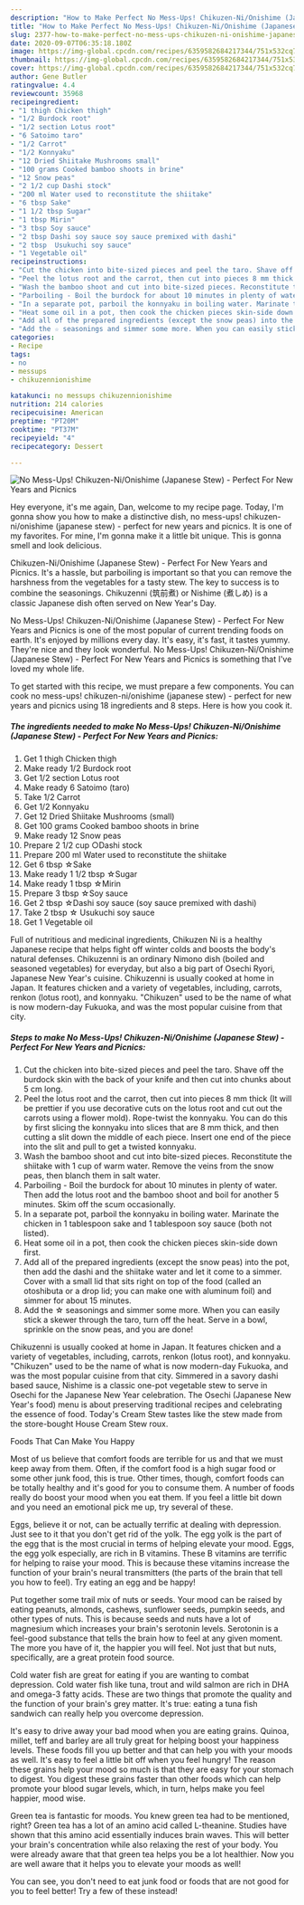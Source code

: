 ```yaml
---
description: "How to Make Perfect No Mess-Ups! Chikuzen-Ni/Onishime (Japanese Stew) - Perfect For New Years and Picnics"
title: "How to Make Perfect No Mess-Ups! Chikuzen-Ni/Onishime (Japanese Stew) - Perfect For New Years and Picnics"
slug: 2377-how-to-make-perfect-no-mess-ups-chikuzen-ni-onishime-japanese-stew-perfect-for-new-years-and-picnics
date: 2020-09-07T06:35:18.180Z
image: https://img-global.cpcdn.com/recipes/6359582684217344/751x532cq70/no-mess-ups-chikuzen-nionishime-japanese-stew-perfect-for-new-years-and-picnics-recipe-main-photo.jpg
thumbnail: https://img-global.cpcdn.com/recipes/6359582684217344/751x532cq70/no-mess-ups-chikuzen-nionishime-japanese-stew-perfect-for-new-years-and-picnics-recipe-main-photo.jpg
cover: https://img-global.cpcdn.com/recipes/6359582684217344/751x532cq70/no-mess-ups-chikuzen-nionishime-japanese-stew-perfect-for-new-years-and-picnics-recipe-main-photo.jpg
author: Gene Butler
ratingvalue: 4.4
reviewcount: 35968
recipeingredient:
- "1 thigh Chicken thigh"
- "1/2 Burdock root"
- "1/2 section Lotus root"
- "6 Satoimo taro"
- "1/2 Carrot"
- "1/2 Konnyaku"
- "12 Dried Shiitake Mushrooms small"
- "100 grams Cooked bamboo shoots in brine"
- "12 Snow peas"
- "2 1/2 cup Dashi stock"
- "200 ml Water used to reconstitute the shiitake"
- "6 tbsp Sake"
- "1 1/2 tbsp Sugar"
- "1 tbsp Mirin"
- "3 tbsp Soy sauce"
- "2 tbsp Dashi soy sauce soy sauce premixed with dashi"
- "2 tbsp  Usukuchi soy sauce"
- "1 Vegetable oil"
recipeinstructions:
- "Cut the chicken into bite-sized pieces and peel the taro. Shave off the burdock skin with the back of your knife and then cut into chunks about 5 cm long."
- "Peel the lotus root and the carrot, then cut into pieces 8 mm thick (It will be prettier if you use decorative cuts on the lotus root and cut out the carrots using a flower mold). Rope-twist the konnyaku. You can do this by first slicing the konnyaku into slices that are 8 mm thick, and then cutting a slit down the middle of each piece. Insert one end of the piece into the slit and pull to get a twisted konnyaku."
- "Wash the bamboo shoot and cut into bite-sized pieces. Reconstitute the shiitake with 1 cup of warm water. Remove the veins from the snow peas, then blanch them in salt water."
- "Parboiling - Boil the burdock for about 10 minutes in plenty of water. Then add the lotus root and the bamboo shoot and boil for another 5 minutes. Skim off the scum occasionally."
- "In a separate pot, parboil the konnyaku in boiling water. Marinate the chicken in 1 tablespoon sake and 1 tablespoon soy sauce (both not listed)."
- "Heat some oil in a pot, then cook the chicken pieces skin-side down first."
- "Add all of the prepared ingredients (except the snow peas) into the pot, then add the dashi and the shiitake water and let it come to a simmer. Cover with a small lid that sits right on top of the food (called an otoshibuta or a drop lid; you can make one with aluminum foil) and simmer for about 15 minutes."
- "Add the ☆ seasonings and simmer some more. When you can easily stick a skewer through the taro, turn off the heat. Serve in a bowl, sprinkle on the snow peas, and you are done!"
categories:
- Recipe
tags:
- no
- messups
- chikuzennionishime

katakunci: no messups chikuzennionishime 
nutrition: 214 calories
recipecuisine: American
preptime: "PT20M"
cooktime: "PT37M"
recipeyield: "4"
recipecategory: Dessert

---
```



![No Mess-Ups! Chikuzen-Ni/Onishime (Japanese Stew) - Perfect For New Years and Picnics](https://img-global.cpcdn.com/recipes/6359582684217344/751x532cq70/no-mess-ups-chikuzen-nionishime-japanese-stew-perfect-for-new-years-and-picnics-recipe-main-photo.jpg)

Hey everyone, it's me again, Dan, welcome to my recipe page. Today, I'm gonna show you how to make a distinctive dish, no mess-ups! chikuzen-ni/onishime (japanese stew) - perfect for new years and picnics. It is one of my favorites. For mine, I'm gonna make it a little bit unique. This is gonna smell and look delicious.

Chikuzen-Ni/Onishime (Japanese Stew) - Perfect For New Years and Picnics. It&#39;s a hassle, but parboiling is important so that you can remove the harshness from the vegetables for a tasty stew. The key to success is to combine the seasonings. Chikuzenni (筑前煮) or Nishime (煮しめ) is a classic Japanese dish often served on New Year&#39;s Day.

No Mess-Ups! Chikuzen-Ni/Onishime (Japanese Stew) - Perfect For New Years and Picnics is one of the most popular of current trending foods on earth. It's enjoyed by millions every day. It's easy, it's fast, it tastes yummy. They're nice and they look wonderful. No Mess-Ups! Chikuzen-Ni/Onishime (Japanese Stew) - Perfect For New Years and Picnics is something that I've loved my whole life.


To get started with this recipe, we must prepare a few components. You can cook no mess-ups! chikuzen-ni/onishime (japanese stew) - perfect for new years and picnics using 18 ingredients and 8 steps. Here is how you cook it.

<!--inarticleads1-->

##### The ingredients needed to make No Mess-Ups! Chikuzen-Ni/Onishime (Japanese Stew) - Perfect For New Years and Picnics:

1. Get 1 thigh Chicken thigh
1. Make ready 1/2 Burdock root
1. Get 1/2 section Lotus root
1. Make ready 6 Satoimo (taro)
1. Take 1/2 Carrot
1. Get 1/2 Konnyaku
1. Get 12 Dried Shiitake Mushrooms (small)
1. Get 100 grams Cooked bamboo shoots in brine
1. Make ready 12 Snow peas
1. Prepare 2 1/2 cup ○Dashi stock
1. Prepare 200 ml Water used to reconstitute the shiitake
1. Get 6 tbsp ☆Sake
1. Make ready 1 1/2 tbsp ☆Sugar
1. Make ready 1 tbsp ☆Mirin
1. Prepare 3 tbsp ☆Soy sauce
1. Get 2 tbsp ☆Dashi soy sauce (soy sauce premixed with dashi)
1. Take 2 tbsp ☆ Usukuchi soy sauce
1. Get 1 Vegetable oil


Full of nutritious and medicinal ingredients, Chikuzen Ni is a healthy Japanese recipe that helps fight off winter colds and boosts the body&#39;s natural defenses. Chikuzenni is an ordinary Nimono dish (boiled and seasoned vegetables) for everyday, but also a big part of Osechi Ryori, Japanese New Year&#39;s cuisine. Chikuzenni is usually cooked at home in Japan. It features chicken and a variety of vegetables, including, carrots, renkon (lotus root), and konnyaku. &#34;Chikuzen&#34; used to be the name of what is now modern-day Fukuoka, and was the most popular cuisine from that city. 

<!--inarticleads2-->

##### Steps to make No Mess-Ups! Chikuzen-Ni/Onishime (Japanese Stew) - Perfect For New Years and Picnics:

1. Cut the chicken into bite-sized pieces and peel the taro. Shave off the burdock skin with the back of your knife and then cut into chunks about 5 cm long.
1. Peel the lotus root and the carrot, then cut into pieces 8 mm thick (It will be prettier if you use decorative cuts on the lotus root and cut out the carrots using a flower mold). Rope-twist the konnyaku. You can do this by first slicing the konnyaku into slices that are 8 mm thick, and then cutting a slit down the middle of each piece. Insert one end of the piece into the slit and pull to get a twisted konnyaku.
1. Wash the bamboo shoot and cut into bite-sized pieces. Reconstitute the shiitake with 1 cup of warm water. Remove the veins from the snow peas, then blanch them in salt water.
1. Parboiling - Boil the burdock for about 10 minutes in plenty of water. Then add the lotus root and the bamboo shoot and boil for another 5 minutes. Skim off the scum occasionally.
1. In a separate pot, parboil the konnyaku in boiling water. Marinate the chicken in 1 tablespoon sake and 1 tablespoon soy sauce (both not listed).
1. Heat some oil in a pot, then cook the chicken pieces skin-side down first.
1. Add all of the prepared ingredients (except the snow peas) into the pot, then add the dashi and the shiitake water and let it come to a simmer. Cover with a small lid that sits right on top of the food (called an otoshibuta or a drop lid; you can make one with aluminum foil) and simmer for about 15 minutes.
1. Add the ☆ seasonings and simmer some more. When you can easily stick a skewer through the taro, turn off the heat. Serve in a bowl, sprinkle on the snow peas, and you are done!


Chikuzenni is usually cooked at home in Japan. It features chicken and a variety of vegetables, including, carrots, renkon (lotus root), and konnyaku. &#34;Chikuzen&#34; used to be the name of what is now modern-day Fukuoka, and was the most popular cuisine from that city. Simmered in a savory dashi based sauce, Nishime is a classic one-pot vegetable stew to serve in Osechi for the Japanese New Year celebration. The Osechi (Japanese New Year&#39;s food) menu is about preserving traditional recipes and celebrating the essence of food. Today&#39;s Cream Stew tastes like the stew made from the store-bought House Cream Stew roux. 

Foods That Can Make You Happy


Most of us believe that comfort foods are terrible for us and that we must keep away from them. Often, if the comfort food is a high sugar food or some other junk food, this is true. Other times, though, comfort foods can be totally healthy and it's good for you to consume them. A number of foods really do boost your mood when you eat them. If you feel a little bit down and you need an emotional pick me up, try several of these.

Eggs, believe it or not, can be actually terrific at dealing with depression. Just see to it that you don't get rid of the yolk. The egg yolk is the part of the egg that is the most crucial in terms of helping elevate your mood. Eggs, the egg yolk especially, are rich in B vitamins. These B vitamins are terrific for helping to raise your mood. This is because these vitamins increase the function of your brain's neural transmitters (the parts of the brain that tell you how to feel). Try eating an egg and be happy!

Put together some trail mix of nuts or seeds. Your mood can be raised by eating peanuts, almonds, cashews, sunflower seeds, pumpkin seeds, and other types of nuts. This is because seeds and nuts have a lot of magnesium which increases your brain's serotonin levels. Serotonin is a feel-good substance that tells the brain how to feel at any given moment. The more you have of it, the happier you will feel. Not just that but nuts, specifically, are a great protein food source.

Cold water fish are great for eating if you are wanting to combat depression. Cold water fish like tuna, trout and wild salmon are rich in DHA and omega-3 fatty acids. These are two things that promote the quality and the function of your brain's grey matter. It's true: eating a tuna fish sandwich can really help you overcome depression. 

It's easy to drive away your bad mood when you are eating grains. Quinoa, millet, teff and barley are all truly great for helping boost your happiness levels. These foods fill you up better and that can help you with your moods as well. It's easy to feel a little bit off when you feel hungry! The reason these grains help your mood so much is that they are easy for your stomach to digest. You digest these grains faster than other foods which can help promote your blood sugar levels, which, in turn, helps make you feel happier, mood wise.

Green tea is fantastic for moods. You knew green tea had to be mentioned, right? Green tea has a lot of an amino acid called L-theanine. Studies have shown that this amino acid essentially induces brain waves. This will better your brain's concentration while also relaxing the rest of your body. You were already aware that that green tea helps you be a lot healthier. Now you are well aware that it helps you to elevate your moods as well!

You can see, you don't need to eat junk food or foods that are not good for you to feel better! Try a few of these instead!

